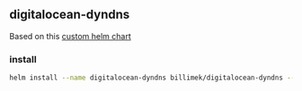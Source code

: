 ## digitalocean-dyndns

Based on this [custom helm chart](https://github.com/billimek/billimek-charts/tree/master/uptimerobot)

### install

```bash
helm install --name digitalocean-dyndns billimek/digitalocean-dyndns --values values.yaml --set digitialocean.token="$DO_AUTH_TOKEN",digitialocean.domain="$DOMAIN"
```
